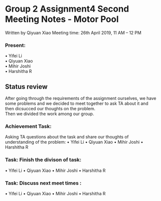 # Group 2 Assignment4 Second Meeting Notes - Motor Pool
Written by Qiyuan Xiao Meeting time: 26th April 2019, 11 AM – 12 PM

### Present:
• Yifei Li <br>
• Qiyuan Xiao <br>
• Mihir Joshi<br>
• Harshitha R<br>

## Status review
After going through the requirements of the assignment ourselves, we have some problems and we decided to meet together to ask TA about it and then dicsucced our thoughts on the problem.<br>
Then we divided the work among our group.

### Achievement Task: 
Asking TA questions about the task and share our thoughts of understanding of the problem: • Yifei Li • Qiyuan Xiao • Mihir Joshi • Harshitha R

### Task: Finish the divison of task: 
• Yifei Li • Qiyuan Xiao • Mihir Joshi • Harshitha R

### Task: Discuss next meet times : 
• Yifei Li • Qiyuan Xiao • Mihir Joshi • Harshitha R
